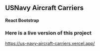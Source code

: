 ## USNavy Aircraft Carriers

#### React Bootstrap

### Here is a live version of this project

https://us-navy-aircraft-carriers.vercel.app/